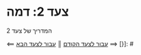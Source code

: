 # צעד 2: דמה

המדריך של צעד 2

[{]: <helper> (navStep)
⟸ <a href="step1.md">עבור לצעד הקודם</a> <b>║</b> <a href="step3.md">עבור לצעד הבא</a> ⟹
[}]: #